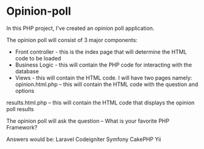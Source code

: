 # Opinion-poll
In this PHP project, I've created an opinion poll application.

The opinion poll will consist of 3 major components:
- Front controller - this is the index page that will determine the HTML code to be loaded
- Business Logic -  this will contain the PHP code for interacting with the database
- Views -  this will contain the HTML code. I will have two pages namely:
opinion.html.php – this will contain the HTML code with the question and options

results.html.php – this will contain the HTML code that displays the opinion poll results

The opinion poll will ask the question –
What is your favorite PHP Framework?

Answers would be:
Laravel
Codeigniter
Symfony
CakePHP
Yii

